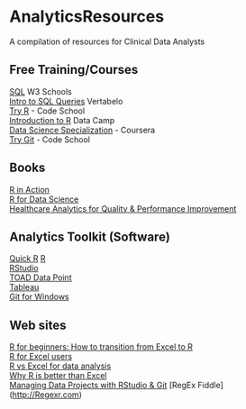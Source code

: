 # AnalyticsResources
A compilation of resources for Clinical Data Analysts


## Free Training/Courses  

[SQL](http://www.w3schools.com/sql/) W3 Schools  
[Intro to SQL Queries](https://academy.vertabelo.com/course/sql-queries) Vertabelo  
[Try R](http://tryr.codeschool.com/) - Code School   
[Introduction to R](https://www.datacamp.com/courses/free-introduction-to-r) Data Camp  
[Data Science Specialization](https://www.coursera.org/specializations/jhu-data-science) - Coursera  
[Try Git](https://try.github.io) - Code School  


## Books  
[R in Action](https://www.manning.com/books/r-in-action-second-edition?a_bid=5c2b1e1d&a_aid=RiA2ed)  
[R for Data Science](http://r4ds.had.co.nz/)  
[Healthcare Analytics for Quality & Performance Improvement](http://healthcareanalytics.info/)  


## Analytics Toolkit (Software)  

[Quick R](http://www.statmethods.net/)
[R](https://www.r-project.org/)  
[RStudio](https://www.rstudio.com)  
[TOAD Data Point](http://software.dell.com/products/toad-data-point/)  
[Tableau](http://www.tableau.com/)   
[Git for Windows](https://git-scm.com/)  

## Web sites  

[R for beginners: How to transition from Excel to R](http://trendct.org/2015/06/12/r-for-beginners-how-to-transition-from-excel-to-r/)  
[R for Excel users](http://www.rforexcelusers.com/)  
[R vs Excel for data analysis](https://r-dir.com/blog/2013/11/r-vs-excel-for-data-analysis.html)  
[Why R is better than Excel](http://fantasyfootballanalytics.net/2014/01/why-r-is-better-than-excel.html)  
[Managing Data Projects with RStudio & Git](http://christianlemp.com/blog/2014/02/05/How-I-Manage-Data-Projects-with-RStudio-and-Git.html)
[RegEx Fiddle] (http://Regexr.com)




